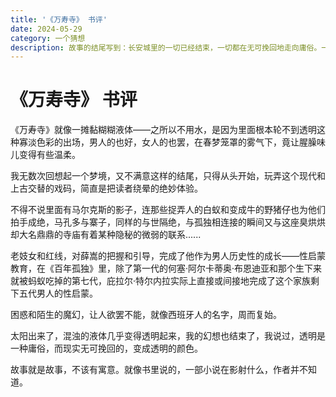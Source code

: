 ```yaml
---
title: '《万寿寺》 书评'
date: 2024-05-29
category: 一个猜想
description: 故事的结尾写到：长安城里的一切已经结束，一切都在无可挽回地走向庸俗。一如大多数人的人生
---
```


# 《万寿寺》 书评

《万寿寺》就像一摊黏糊糊液体——之所以不用水，是因为里面根本轮不到透明这种寡淡色彩的出场，男人的也好，女人的也罢，在春梦笼罩的雾气下，竟让腥臊味儿变得有些温柔。

我无数次回想起一个梦境，又不满意这样的结尾，只得从头开始，玩弄这个现代和上古交替的戏码，简直是把读者绕晕的绝妙体验。

不得不说里面有马尔克斯的影子，连那些捉弄人的白蚁和变成牛的野猪仔也为他们拍手成绝，马孔多与寨子，同样的与世隔绝，与孤独相连接的瞬间又与这座臭烘烘却大名鼎鼎的寺庙有着某种隐秘的微弱的联系......

老妓女和红线，对薛嵩的把握和引导，完成了他作为男人历史性的成长——性启蒙教育，在《百年孤独》里，除了第一代的何塞·阿尔卡蒂奥·布恩迪亚和那个生下来就被蚂蚁吃掉的第七代，庇拉尔·特尔内拉实际上直接或间接地完成了这个家族剩下五代男人的性启蒙。

困惑和陌生的魔幻，让人欲罢不能，就像西班牙人的名字，周而复始。

太阳出来了，混浊的液体几乎变得透明起来，我的幻想也结束了，我说过，透明是一种庸俗，而现实无可挽回的，变成透明的颜色。

故事就是故事，不该有寓意。就像书里说的，一部小说在影射什么，作者并不知道。